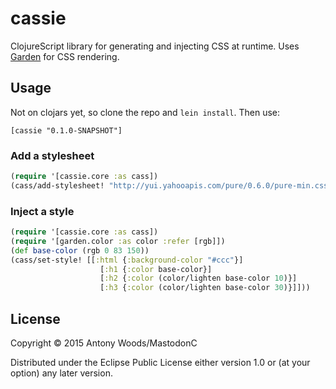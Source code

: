 # cassie

ClojureScript library for generating and injecting CSS at runtime. Uses [Garden](https://github.com/noprompt/garden) for CSS rendering.

## Usage

Not on clojars yet, so clone the repo and `lein install`.
Then use:

```
[cassie "0.1.0-SNAPSHOT"]
```

### Add a stylesheet
```clojure
(require '[cassie.core :as cass])
(cass/add-stylesheet! "http://yui.yahooapis.com/pure/0.6.0/pure-min.css")
```

### Inject a style
```clojure
(require '[cassie.core :as cass])
(require '[garden.color :as color :refer [rgb]])
(def base-color (rgb 0 83 150))
(cass/set-style! [[:html {:background-color "#ccc"}]
                    [:h1 {:color base-color}]
                    [:h2 {:color (color/lighten base-color 10)}]
                    [:h3 {:color (color/lighten base-color 30)}]]))

```

## License

Copyright © 2015 Antony Woods/MastodonC

Distributed under the Eclipse Public License either version 1.0 or (at
your option) any later version.
